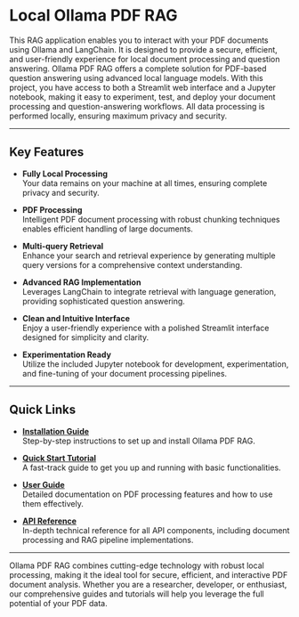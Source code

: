 # Local Ollama PDF RAG

This RAG  application enables you to interact with your PDF documents using Ollama and LangChain. It is designed to provide a secure, efficient, and user-friendly experience for local document processing and question answering. Ollama PDF RAG offers a complete solution for PDF-based question answering using advanced local language models. With this project, you have access to both a Streamlit web interface and a Jupyter notebook, making it easy to experiment, test, and deploy your document processing and question-answering workflows. All data processing is performed locally, ensuring maximum privacy and security.

---

## Key Features

- **Fully Local Processing**  
  Your data remains on your machine at all times, ensuring complete privacy and security.

- **PDF Processing**  
  Intelligent PDF document processing with robust chunking techniques enables efficient handling of large documents.

- **Multi-query Retrieval**  
  Enhance your search and retrieval experience by generating multiple query versions for a comprehensive context understanding.

- **Advanced RAG Implementation**  
  Leverages LangChain to integrate retrieval with language generation, providing sophisticated question answering.

- **Clean and Intuitive Interface**  
  Enjoy a user-friendly experience with a polished Streamlit interface designed for simplicity and clarity.

- **Experimentation Ready**  
  Utilize the included Jupyter notebook for development, experimentation, and fine-tuning of your document processing pipelines.

---

## Quick Links

- **[Installation Guide](getting-started/installation.md)**  
  Step-by-step instructions to set up and install Ollama PDF RAG.

- **[Quick Start Tutorial](getting-started/quickstart.md)**  
  A fast-track guide to get you up and running with basic functionalities.

- **[User Guide](user-guide/pdf-processing.md)**  
  Detailed documentation on PDF processing features and how to use them effectively.

- **[API Reference](api/document.md)**  
  In-depth technical reference for all API components, including document processing and RAG pipeline implementations.

---

Ollama PDF RAG combines cutting-edge technology with robust local processing, making it the ideal tool for secure, efficient, and interactive PDF document analysis. Whether you are a researcher, developer, or enthusiast, our comprehensive guides and tutorials will help you leverage the full potential of your PDF data.

